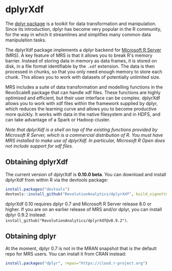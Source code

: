 # dplyrXdf

The [dplyr package](https://cran.r-project.org/package=dplyr) is a toolkit for data transformation and manipulation. Since its introduction, dplyr has become very popular in the R community, for the way in which it streamlines and simplifies many common data manipulation tasks.

The dplyrXdf package implements a dplyr backend for [Microsoft R Server](https://www.microsoft.com/en-au/cloud-platform/r-server) (MRS). A key feature of MRS is that it allows you to break R's memory barrier. Instead of storing data in memory as data frames, it is stored on disk, in a file format identifiable by the `.xdf` extension. The data is then processed in chunks, so that you only need enough memory to store each chunk. This allows you to work with datasets of potentially unlimited size.

MRS includes a suite of data transformation and modelling functions in the RevoScaleR package that can handle xdf files. These functions are highly optimised and efficient, but their user interface can be complex. dplyrXdf allows you to work with xdf files within the framework supplied by dplyr, which reduces the learning curve and allows you to become productive more quickly. It works with data in the native filesystem and in HDFS, and can take advantage of a Spark or Hadoop cluster.

_Note that dplyrXdf is a shell on top of the existing functions provided by Microsoft R Server, which is a commercial distribution of R. You must have MRS installed to make use of dplyrXdf. In particular, Microsoft R Open does not include support for xdf files._

## Obtaining dplyrXdf

The current version of dplyrXdf is **0.10.0 beta**. You can download and install dplyrXdf from within R via the devtools package:

```r
install.packages("devtools")
devtools::install_github("RevolutionAnalytics/dplyrXdf", build_vignettes=FALSE)
```

dplyrXdf 0.10 requires dplyr 0.7 and Microsoft R Server release 8.0 or higher. If you are on an earlier release of MRS and/or dplyr, you can install dplyr 0.9.2 instead: `install_github("RevolutionAnalytics/dplyrXdf@v0.9.2")`.

## Obtaining dplyr

At the moment, dplyr 0.7 is not in the MRAN snapshot that is the default repo for MRS users. You can install it from CRAN instead:

```r
install.packages("dplyr", repos="https://cloud.r-project.org")
```

